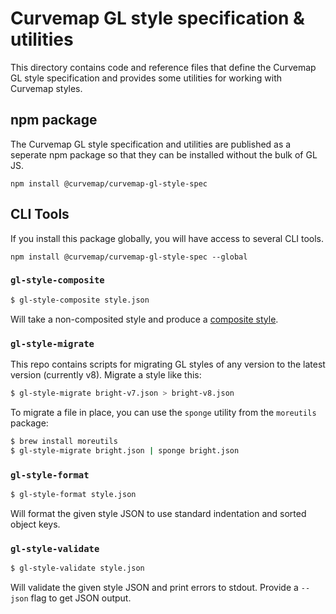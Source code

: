 # Curvemap GL style specification & utilities

This directory contains code and reference files that define the Curvemap GL style specification and provides some utilities for working with Curvemap styles.

## npm package

The Curvemap GL style specification and utilities are published as a seperate npm
package so that they can be installed without the bulk of GL JS.

    npm install @curvemap/curvemap-gl-style-spec

## CLI Tools

If you install this package globally, you will have access to several CLI tools.

    npm install @curvemap/curvemap-gl-style-spec --global


### `gl-style-composite`
```bash
$ gl-style-composite style.json
```

Will take a non-composited style and produce a [composite style](https://www.curvemap.com/blog/better-label-placement-in-curvemap-studio/).

### `gl-style-migrate`

This repo contains scripts for migrating GL styles of any version to the latest version
(currently v8). Migrate a style like this:

```bash
$ gl-style-migrate bright-v7.json > bright-v8.json
```

To migrate a file in place, you can use the `sponge` utility from the `moreutils` package:

```bash
$ brew install moreutils
$ gl-style-migrate bright.json | sponge bright.json
```

### `gl-style-format`

```bash
$ gl-style-format style.json
```

Will format the given style JSON to use standard indentation and sorted object keys.

### `gl-style-validate`

```bash
$ gl-style-validate style.json
```

Will validate the given style JSON and print errors to stdout. Provide a
`--json` flag to get JSON output.
